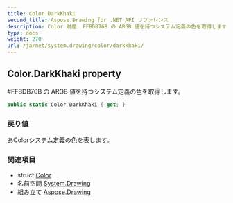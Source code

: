 ```yaml
---
title: Color.DarkKhaki
second_title: Aspose.Drawing for .NET API リファレンス
description: Color 財産. FFBDB76B の ARGB 値を持つシステム定義の色を取得します
type: docs
weight: 270
url: /ja/net/system.drawing/color/darkkhaki/
---
```

## Color.DarkKhaki property

#FFBDB76B の ARGB 値を持つシステム定義の色を取得します。

```csharp
public static Color DarkKhaki { get; }
```

### 戻り値

あColorシステム定義の色を表します。

### 関連項目

* struct [Color](../)
* 名前空間 [System.Drawing](../../color/)
* 組み立て [Aspose.Drawing](../../../)


